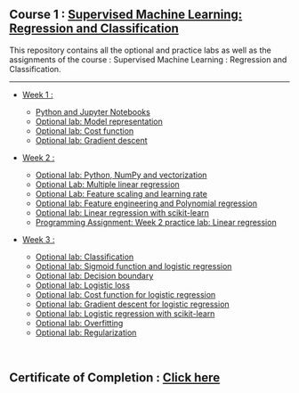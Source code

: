## Course 1 : [Supervised Machine Learning: Regression and Classification](https://github.com/RitoChak/Supervised-Machine-Learning-Regression-and-Classification.git)
This repository contains all the optional and practice labs as well as the assignments of the course : Supervised Machine Learning : Regression and Classification.

<hr/>

- [Week 1 :](https://github.com/RitoChak/Supervised-Machine-Learning-Regression-and-Classification/tree/2b9db4a80a1c9ebd188a639845ec4a02f2a9edde/Week%201)
  - [Python and Jupyter Notebooks](https://github.com/RitoChak/Supervised-Machine-Learning-Regression-and-Classification/blob/2b9db4a80a1c9ebd188a639845ec4a02f2a9edde/Week%201/C1_W1_Lab01_Python_Jupyter_Soln.ipynb)
  - [Optional lab: Model representation](https://github.com/RitoChak/Supervised-Machine-Learning-Regression-and-Classification/blob/2b9db4a80a1c9ebd188a639845ec4a02f2a9edde/Week%201/C1_W1_Lab02_Model_Representation_Soln.ipynb)
  - [Optional lab: Cost function](https://github.com/RitoChak/Supervised-Machine-Learning-Regression-and-Classification/blob/2b9db4a80a1c9ebd188a639845ec4a02f2a9edde/Week%201/C1_W1_Lab03_Cost_function_Soln.ipynb)
  - [Optional lab: Gradient descent](https://github.com/RitoChak/Supervised-Machine-Learning-Regression-and-Classification/blob/2b9db4a80a1c9ebd188a639845ec4a02f2a9edde/Week%201/C1_W1_Lab04_Gradient_Descent_Soln.ipynb)

- [Week 2 :](https://github.com/RitoChak/Supervised-Machine-Learning-Regression-and-Classification/tree/2b9db4a80a1c9ebd188a639845ec4a02f2a9edde/Week%202)
  - [Optional lab: Python, NumPy and vectorization](https://github.com/RitoChak/Supervised-Machine-Learning-Regression-and-Classification/blob/2b9db4a80a1c9ebd188a639845ec4a02f2a9edde/Week%202/C1_W2_Lab01_Python_Numpy_Vectorization_Soln.ipynb)
  - [Optional Lab: Multiple linear regression](https://github.com/RitoChak/Supervised-Machine-Learning-Regression-and-Classification/blob/2b9db4a80a1c9ebd188a639845ec4a02f2a9edde/Week%202/C1_W2_Lab02_Multiple_Variable_Soln.ipynb)
  - [Optional Lab: Feature scaling and learning rate](https://github.com/RitoChak/Supervised-Machine-Learning-Regression-and-Classification/blob/2b9db4a80a1c9ebd188a639845ec4a02f2a9edde/Week%202/C1_W2_Lab03_Feature_Scaling_and_Learning_Rate_Soln.ipynb)
  - [Optional lab: Feature engineering and Polynomial regression](https://github.com/RitoChak/Supervised-Machine-Learning-Regression-and-Classification/blob/44f8ff7c28d3e152acfdd3362a7768fe87631bf6/Week%202/C1_W2_Lab04_FeatEng_PolyReg_Soln.ipynb)
  - [Optional lab: Linear regression with scikit-learn](https://github.com/RitoChak/Supervised-Machine-Learning-Regression-and-Classification/blob/2b9db4a80a1c9ebd188a639845ec4a02f2a9edde/Week%202/C1_W2_Lab05_Sklearn_GD_Soln.ipynb)
  - [Programming Assignment: Week 2 practice lab: Linear regression](https://github.com/RitoChak/Supervised-Machine-Learning-Regression-and-Classification/blob/2b9db4a80a1c9ebd188a639845ec4a02f2a9edde/Week%202/C1_W2_Lab06_Sklearn_Normal_Soln.ipynb)
 
- [Week 3 :](https://github.com/RitoChak/Supervised-Machine-Learning-Regression-and-Classification/tree/e7fee72a3d8119d52262b25af772b0301059a6a7/Week%203)
  - [Optional lab: Classification](https://github.com/RitoChak/Supervised-Machine-Learning-Regression-and-Classification/blob/e7fee72a3d8119d52262b25af772b0301059a6a7/Week%203/C1_W3_Lab01_Classification_Soln.ipynb)
  - [Optional lab: Sigmoid function and logistic regression](https://github.com/RitoChak/Supervised-Machine-Learning-Regression-and-Classification/blob/e7fee72a3d8119d52262b25af772b0301059a6a7/Week%203/C1_W3_Lab02_Sigmoid_function_Soln.ipynb)
  - [Optional lab: Decision boundary](https://github.com/RitoChak/Supervised-Machine-Learning-Regression-and-Classification/blob/e7fee72a3d8119d52262b25af772b0301059a6a7/Week%203/C1_W3_Lab03_Decision_Boundary_Soln.ipynb)
  - [Optional lab: Logistic loss](https://github.com/RitoChak/Supervised-Machine-Learning-Regression-and-Classification/blob/e7fee72a3d8119d52262b25af772b0301059a6a7/Week%203/C1_W3_Lab04_LogisticLoss_Soln.ipynb)
  - [Optional lab: Cost function for logistic regression](https://github.com/RitoChak/Supervised-Machine-Learning-Regression-and-Classification/blob/e7fee72a3d8119d52262b25af772b0301059a6a7/Week%203/C1_W3_Lab05_Cost_Function_Soln.ipynb)
  - [Optional lab: Gradient descent for logistic regression](https://github.com/RitoChak/Supervised-Machine-Learning-Regression-and-Classification/blob/e7fee72a3d8119d52262b25af772b0301059a6a7/Week%203/C1_W3_Lab06_Gradient_Descent_Soln.ipynb)
  - [Optional lab: Logistic regression with scikit-learn](https://github.com/RitoChak/Supervised-Machine-Learning-Regression-and-Classification/blob/e7fee72a3d8119d52262b25af772b0301059a6a7/Week%203/C1_W3_Lab07_Scikit_Learn_Soln.ipynb)
  - [Optional lab: Overfitting](https://github.com/RitoChak/Supervised-Machine-Learning-Regression-and-Classification/blob/e7fee72a3d8119d52262b25af772b0301059a6a7/Week%203/C1_W3_Lab08_Overfitting_Soln.ipynb)
  - [Optional lab: Regularization](https://github.com/RitoChak/Supervised-Machine-Learning-Regression-and-Classification/blob/e7fee72a3d8119d52262b25af772b0301059a6a7/Week%203/C1_W3_Lab09_Regularization_Soln.ipynb)

<br/>

## Certificate of Completion : [Click here](https://coursera.org/share/677b477121b4ba9bc248b08f295613e9)
